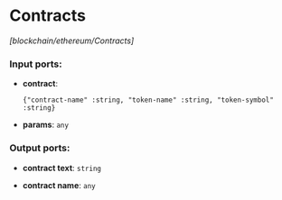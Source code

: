 # Contracts

_[blockchain/ethereum/Contracts]_

### Input ports:

* __contract__: 
    ```
    {"contract-name" :string, "token-name" :string, "token-symbol" :string}
    ```


* __params__: ` any `

### Output ports:

* __contract text__: ` string `


* __contract name__: ` any `

